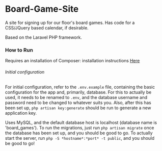# Board-Game-Site
A site for signing up for our floor's board games. Has code for a CSS/JQuery based calendar, if desirable.

Based on the Laravel PHP framework.

### How to Run

Requires an installation of Composer: installation instructions [Here](https://getcomposer.org/doc/00-intro.md#installation-linux-unix-osx)

###### Initial configuration

For initial configuration, refer to the `.env.example` file, containing the basic configuration for the app and, primarily, database.  For this to actually be used, it needs to be renamed to `.env`, and the database username and password need to be changed to whatever suits you.  Also, after this has been set up, `php artisan key:generate` should be run to generate a new application key.

Uses MySQL, and the default database host is localhost (database name is 'board_games'). To run the migrations, just run `php artisan migrate` once the database has been set up, and you should be good to go.  To actually start the server, run `php -S *hostname*:*port* -t public`, and you should be good to go!
